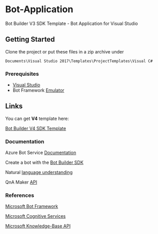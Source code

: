 # Bot-Application

Bot Builder V3 SDK Template - Bot Application for Visual Studio

## Getting Started

Clone the project or put these files in a zip archive under

```
Documents\Visual Studio 2017\Templates\ProjectTemplates\Visual C#
```

### Prerequisites

* [Visual Studio](https://visualstudio.microsoft.com/)
* Bot Framework [Emulator](https://github.com/Microsoft/BotFramework-Emulator/wiki/Getting-Started)

## Links

You can get **V4** template here:

[Bot Builder V4 SDK Template](https://botbuilder.myget.org/feed/aitemplates/package/vsix/BotBuilderV4.fbe0fc50-a6f1-4500-82a2-189314b7bea2)


### Documentation

Azure Bot Service [Documentation](https://docs.microsoft.com/en-us/azure/bot-service/?view=azure-bot-service-4.0)

Create a bot with the [Bot Builder SDK](https://docs.microsoft.com/en-us/azure/bot-service/dotnet/bot-builder-dotnet-sdk-quickstart?view=azure-bot-service-4.0)

Natural [language understanding](https://docs.microsoft.com/en-us/azure/cognitive-services/luis/what-is-luis)

QnA Maker [API](https://docs.microsoft.com/en-us/azure/cognitive-services/qnamaker/overview/overview)

### References

[Microsoft Bot Framework](https://dev.botframework.com)

[Microsoft Cognitive Services](https://www.luis.ai)

[Microsoft Knowledge-Base API](https://www.qnamaker.ai)
